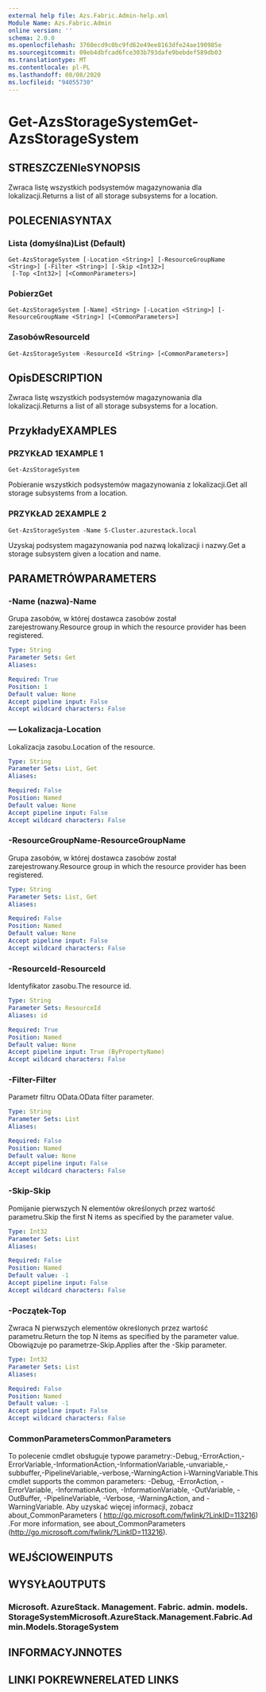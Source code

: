 ```yaml
---
external help file: Azs.Fabric.Admin-help.xml
Module Name: Azs.Fabric.Admin
online version: ''
schema: 2.0.0
ms.openlocfilehash: 3760ecd9c0bc9fd62e49ee8163dfe24ae190985e
ms.sourcegitcommit: 09eb4dbfcad6fce303b793dafe9bebdef589db03
ms.translationtype: MT
ms.contentlocale: pl-PL
ms.lasthandoff: 08/08/2020
ms.locfileid: "94055730"
---
```

# <span data-ttu-id="dfc34-101">Get-AzsStorageSystem</span><span class="sxs-lookup"><span data-stu-id="dfc34-101">Get-AzsStorageSystem</span></span>

## <span data-ttu-id="dfc34-102">STRESZCZENIe</span><span class="sxs-lookup"><span data-stu-id="dfc34-102">SYNOPSIS</span></span>
<span data-ttu-id="dfc34-103">Zwraca listę wszystkich podsystemów magazynowania dla lokalizacji.</span><span class="sxs-lookup"><span data-stu-id="dfc34-103">Returns a list of all storage subsystems for a location.</span></span>

## <span data-ttu-id="dfc34-104">POLECENIA</span><span class="sxs-lookup"><span data-stu-id="dfc34-104">SYNTAX</span></span>

### <span data-ttu-id="dfc34-105">Lista (domyślna)</span><span class="sxs-lookup"><span data-stu-id="dfc34-105">List (Default)</span></span>
```
Get-AzsStorageSystem [-Location <String>] [-ResourceGroupName <String>] [-Filter <String>] [-Skip <Int32>]
 [-Top <Int32>] [<CommonParameters>]
```

### <span data-ttu-id="dfc34-106">Pobierz</span><span class="sxs-lookup"><span data-stu-id="dfc34-106">Get</span></span>
```
Get-AzsStorageSystem [-Name] <String> [-Location <String>] [-ResourceGroupName <String>] [<CommonParameters>]
```

### <span data-ttu-id="dfc34-107">Zasobów</span><span class="sxs-lookup"><span data-stu-id="dfc34-107">ResourceId</span></span>
```
Get-AzsStorageSystem -ResourceId <String> [<CommonParameters>]
```

## <span data-ttu-id="dfc34-108">Opis</span><span class="sxs-lookup"><span data-stu-id="dfc34-108">DESCRIPTION</span></span>
<span data-ttu-id="dfc34-109">Zwraca listę wszystkich podsystemów magazynowania dla lokalizacji.</span><span class="sxs-lookup"><span data-stu-id="dfc34-109">Returns a list of all storage subsystems for a location.</span></span>

## <span data-ttu-id="dfc34-110">Przykłady</span><span class="sxs-lookup"><span data-stu-id="dfc34-110">EXAMPLES</span></span>

### <span data-ttu-id="dfc34-111">PRZYKŁAD 1</span><span class="sxs-lookup"><span data-stu-id="dfc34-111">EXAMPLE 1</span></span>
```
Get-AzsStorageSystem
```

<span data-ttu-id="dfc34-112">Pobieranie wszystkich podsystemów magazynowania z lokalizacji.</span><span class="sxs-lookup"><span data-stu-id="dfc34-112">Get all storage subsystems from a location.</span></span>

### <span data-ttu-id="dfc34-113">PRZYKŁAD 2</span><span class="sxs-lookup"><span data-stu-id="dfc34-113">EXAMPLE 2</span></span>
```
Get-AzsStorageSystem -Name S-Cluster.azurestack.local
```

<span data-ttu-id="dfc34-114">Uzyskaj podsystem magazynowania pod nazwą lokalizacji i nazwy.</span><span class="sxs-lookup"><span data-stu-id="dfc34-114">Get a storage subsystem given a location and name.</span></span>

## <span data-ttu-id="dfc34-115">PARAMETRÓW</span><span class="sxs-lookup"><span data-stu-id="dfc34-115">PARAMETERS</span></span>

### <span data-ttu-id="dfc34-116">-Name (nazwa)</span><span class="sxs-lookup"><span data-stu-id="dfc34-116">-Name</span></span>
<span data-ttu-id="dfc34-117">Grupa zasobów, w której dostawca zasobów został zarejestrowany.</span><span class="sxs-lookup"><span data-stu-id="dfc34-117">Resource group in which the resource provider has been registered.</span></span>

```yaml
Type: String
Parameter Sets: Get
Aliases:

Required: True
Position: 1
Default value: None
Accept pipeline input: False
Accept wildcard characters: False
```

### <span data-ttu-id="dfc34-118">— Lokalizacja</span><span class="sxs-lookup"><span data-stu-id="dfc34-118">-Location</span></span>
<span data-ttu-id="dfc34-119">Lokalizacja zasobu.</span><span class="sxs-lookup"><span data-stu-id="dfc34-119">Location of the resource.</span></span>

```yaml
Type: String
Parameter Sets: List, Get
Aliases:

Required: False
Position: Named
Default value: None
Accept pipeline input: False
Accept wildcard characters: False
```

### <span data-ttu-id="dfc34-120">-ResourceGroupName</span><span class="sxs-lookup"><span data-stu-id="dfc34-120">-ResourceGroupName</span></span>
<span data-ttu-id="dfc34-121">Grupa zasobów, w której dostawca zasobów został zarejestrowany.</span><span class="sxs-lookup"><span data-stu-id="dfc34-121">Resource group in which the resource provider has been registered.</span></span>

```yaml
Type: String
Parameter Sets: List, Get
Aliases:

Required: False
Position: Named
Default value: None
Accept pipeline input: False
Accept wildcard characters: False
```

### <span data-ttu-id="dfc34-122">-ResourceId</span><span class="sxs-lookup"><span data-stu-id="dfc34-122">-ResourceId</span></span>
<span data-ttu-id="dfc34-123">Identyfikator zasobu.</span><span class="sxs-lookup"><span data-stu-id="dfc34-123">The resource id.</span></span>

```yaml
Type: String
Parameter Sets: ResourceId
Aliases: id

Required: True
Position: Named
Default value: None
Accept pipeline input: True (ByPropertyName)
Accept wildcard characters: False
```

### <span data-ttu-id="dfc34-124">-Filter</span><span class="sxs-lookup"><span data-stu-id="dfc34-124">-Filter</span></span>
<span data-ttu-id="dfc34-125">Parametr filtru OData.</span><span class="sxs-lookup"><span data-stu-id="dfc34-125">OData filter parameter.</span></span>

```yaml
Type: String
Parameter Sets: List
Aliases:

Required: False
Position: Named
Default value: None
Accept pipeline input: False
Accept wildcard characters: False
```

### <span data-ttu-id="dfc34-126">-Skip</span><span class="sxs-lookup"><span data-stu-id="dfc34-126">-Skip</span></span>
<span data-ttu-id="dfc34-127">Pomijanie pierwszych N elementów określonych przez wartość parametru.</span><span class="sxs-lookup"><span data-stu-id="dfc34-127">Skip the first N items as specified by the parameter value.</span></span>

```yaml
Type: Int32
Parameter Sets: List
Aliases:

Required: False
Position: Named
Default value: -1
Accept pipeline input: False
Accept wildcard characters: False
```

### <span data-ttu-id="dfc34-128">-Początek</span><span class="sxs-lookup"><span data-stu-id="dfc34-128">-Top</span></span>
<span data-ttu-id="dfc34-129">Zwraca N pierwszych elementów określonych przez wartość parametru.</span><span class="sxs-lookup"><span data-stu-id="dfc34-129">Return the top N items as specified by the parameter value.</span></span>
<span data-ttu-id="dfc34-130">Obowiązuje po parametrze-Skip.</span><span class="sxs-lookup"><span data-stu-id="dfc34-130">Applies after the -Skip parameter.</span></span>

```yaml
Type: Int32
Parameter Sets: List
Aliases:

Required: False
Position: Named
Default value: -1
Accept pipeline input: False
Accept wildcard characters: False
```

### <span data-ttu-id="dfc34-131">CommonParameters</span><span class="sxs-lookup"><span data-stu-id="dfc34-131">CommonParameters</span></span>
<span data-ttu-id="dfc34-132">To polecenie cmdlet obsługuje typowe parametry:-Debug,-ErrorAction,-ErrorVariable,-InformationAction,-InformationVariable,-unvariable,-subbuffer,-PipelineVariable,-verbose,-WarningAction i-WarningVariable.</span><span class="sxs-lookup"><span data-stu-id="dfc34-132">This cmdlet supports the common parameters: -Debug, -ErrorAction, -ErrorVariable, -InformationAction, -InformationVariable, -OutVariable, -OutBuffer, -PipelineVariable, -Verbose, -WarningAction, and -WarningVariable.</span></span> <span data-ttu-id="dfc34-133">Aby uzyskać więcej informacji, zobacz about_CommonParameters ( http://go.microsoft.com/fwlink/?LinkID=113216) .</span><span class="sxs-lookup"><span data-stu-id="dfc34-133">For more information, see about_CommonParameters (http://go.microsoft.com/fwlink/?LinkID=113216).</span></span>

## <span data-ttu-id="dfc34-134">WEJŚCIOWE</span><span class="sxs-lookup"><span data-stu-id="dfc34-134">INPUTS</span></span>

## <span data-ttu-id="dfc34-135">WYSYŁA</span><span class="sxs-lookup"><span data-stu-id="dfc34-135">OUTPUTS</span></span>

### <span data-ttu-id="dfc34-136">Microsoft. AzureStack. Management. Fabric. admin. models. StorageSystem</span><span class="sxs-lookup"><span data-stu-id="dfc34-136">Microsoft.AzureStack.Management.Fabric.Admin.Models.StorageSystem</span></span>

## <span data-ttu-id="dfc34-137">INFORMACYJN</span><span class="sxs-lookup"><span data-stu-id="dfc34-137">NOTES</span></span>

## <span data-ttu-id="dfc34-138">LINKI POKREWNE</span><span class="sxs-lookup"><span data-stu-id="dfc34-138">RELATED LINKS</span></span>

